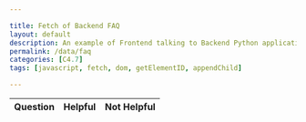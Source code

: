 ```yaml
---

title: Fetch of Backend FAQ
layout: default
description: An example of Frontend talking to Backend Python application serving jokes.  This example provides the ability to react to the question (helpful or not).
permalink: /data/faq
categories: [C4.7]
tags: [javascript, fetch, dom, getElementID, appendChild]

---
```



<!-- HTML table fragment for page -->
<table>
  <thead>
  <tr>
    <th>Question</th>
    <th>Helpful</th>
    <th>Not Helpful</th>
  </tr>
  </thead>
  <tbody id="result">
    <!-- javascript generated data -->
  </tbody>
</table>

<!-- Script is layed out in a sequence (without a function) and will execute when page is loaded -->
<script>

  // prepare HTML defined "result" container for new output
  const resultContainer = document.getElementById("result");

  // keys for joke reactions
  const YES = "Helpful";
  const NO = "Not Helpful";

  // prepare fetch urls
  const url = "https://friendship.nighthawkcodingteams.cf/api/faq";
  const helpful_url = url + "/helpful/";  // helpful reaction
  const bad_url = url + "/bad/";  // not helpful reaction

  // prepare fetch GET options
  const options = {
    method: 'GET', // *GET, POST, PUT, DELETE, etc.
    mode: 'cors', // no-cors, *cors, same-origin
    cache: 'default', // *default, no-cache, reload, force-cache, only-if-cached
    credentials: 'omit', // include, *same-origin, omit
    headers: {
      'Content-Type': 'application/json'
      // 'Content-Type': 'application/x-www-form-urlencoded',
    },
  };
  // prepare fetch PUT options, clones with JS Spread Operator (...)
  const put_options = {...options, method: 'PUT'}; // clones and replaces method

  // fetch the API
  fetch(url, options)
    // response is a RESTful "promise" on any successful fetch
    .then(response => {
      // check for response errors
      if (response.status !== 200) {
          error('GET API response failure: ' + response.status);
          return;
      }
      // valid response will have JSON data
      response.json().then(data => {
          console.log(data);
          for (const row of data) {
            // make "tr element" for each "row of data"
            const tr = document.createElement("tr");
            
            // td for joke cell
            const question = document.createElement("td");
              question.innerHTML = row.id + ". " + row.question;  // add fetched data to innerHTML

            // td for helpful cell with onclick actions
            const helpful = document.createElement("td");
              const helpful_but = document.createElement('button');
              helpful_but.id = YES+row.id   // establishes a YES JS id for cell
              helpful_but.innerHTML = row.helpful;  // add fetched "helpful count" to innerHTML
              helpful_but.onclick = function () {
                // onclick function call with "helpful parameters"
                reaction(YES, like_url+row.id, helpful_but.id);  
              };
              helpful.appendChild(helpful_but);  // add "helpful button" to helpful cell

            // td for unhelpful cell with onclick actions
            const unhelpful = document.createElement("td");
              const unhelpful_but = document.createElement('button');
              unhelpful_but.id = NO+row.id  // establishes a NO JS id for cell
              unhelpful_but.innerHTML = row.unhelpful;  // add fetched "unhelpful count" to innerHTML
              unhelpful_but.onclick = function () {
                // onclick function call with "unhelpful parameters"
                reaction(NO, bad_url+row.id, unhelpful_but.id);  
              };
              unhelpful.appendChild(unhelpful_but);  // add "unhelpful button" to boohoo cell
             
            // this builds ALL td's (cells) into tr (row) element
            tr.appendChild(Question);
            tr.appendChild(helpful);
            tr.appendChild(unhelpful);

            // this adds all the tr (row) work above to the HTML "result" container
            resultContainer.appendChild(tr);
          }
      })
  })
  // catch fetch errors (ie Nginx ACCESS to server blocked)
  .catch(err => {
    error(err + " " + url);
  });

  // Reaction function to helpful or unhelpful user actions
  function reaction(type, put_url, elemID) {

    // fetch the API
    fetch(put_url, put_options)
    // response is a RESTful "promise" on any successful fetch
    .then(response => {
      // check for response errors
      if (response.status !== 200) {
          error("PUT API response failure: " + response.status)
          return;  // api failure
      }
      // valid response will have JSON data
      response.json().then(data => {
          console.log(data);
          // Helpful or Unhelpful responses updated/incremented
          if (type === YES) // helpful data element
            document.getElementById(elemID).innerHTML = data.helpful;  // fetched helpful data assigned to helpful Document Object Model (DOM)
          else if (type === NO) // unhelpful data element
            document.getElementById(elemID).innerHTML = data.unhelpful;  // fetched unhelpful data assigned to unhelpful Document Object Model (DOM)
          else
            error("unknown type: " + type);  // should not occur
      })
    })
    // catch fetch errors (ie Nginx ACCESS to server blocked)
    .catch(err => {
      error(err + " " + put_url);
    });
    
  }

  // Something went wrong with actions or responses
  function error(err) {
    // log as Error in console
    console.error(err);
    // append error to resultContainer
    const tr = document.createElement("tr");
    const td = document.createElement("td");
    td.innerHTML = err;
    tr.appendChild(td);
    resultContainer.appendChild(tr);
  }

</script>
